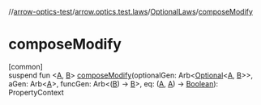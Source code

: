 //[arrow-optics-test](../../../index.md)/[arrow.optics.test.laws](../index.md)/[OptionalLaws](index.md)/[composeModify](compose-modify.md)

# composeModify

[common]\
suspend fun &lt;[A](compose-modify.md), [B](compose-modify.md)&gt; [composeModify](compose-modify.md)(optionalGen: Arb&lt;[Optional](../../../../arrow-annotations/arrow.optics/-optional/index.md)&lt;[A](compose-modify.md), [B](compose-modify.md)&gt;&gt;, aGen: Arb&lt;[A](compose-modify.md)&gt;, funcGen: Arb&lt;([B](compose-modify.md)) -&gt; [B](compose-modify.md)&gt;, eq: ([A](compose-modify.md), [A](compose-modify.md)) -&gt; [Boolean](https://kotlinlang.org/api/latest/jvm/stdlib/kotlin/-boolean/index.html)): PropertyContext
